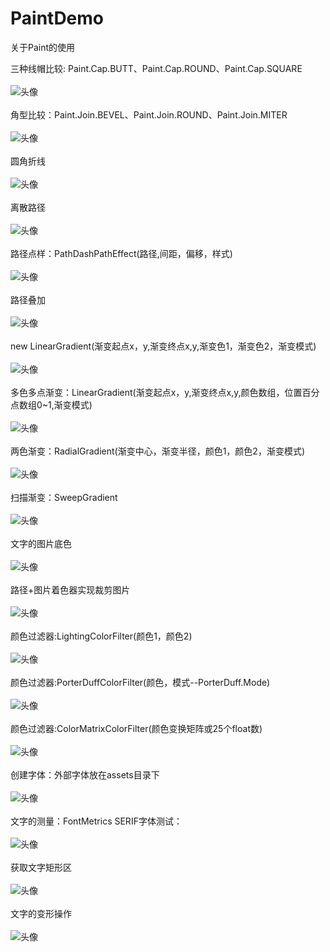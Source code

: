 # PaintDemo
关于Paint的使用

三种线帽比较: Paint.Cap.BUTT、Paint.Cap.ROUND、Paint.Cap.SQUARE<br><br>
![头像](https://github.com/hxgJG/PaintDemo/blob/master/result_images/1.png)
<br><br>
角型比较：Paint.Join.BEVEL、Paint.Join.ROUND、Paint.Join.MITER<br><br>
![头像](https://github.com/hxgJG/PaintDemo/blob/master/result_images/2.png)
<br><br>
圆角折线<br><br>
![头像](https://github.com/hxgJG/PaintDemo/blob/master/result_images/3.png)
<br><br>
离散路径<br><br>
![头像](https://github.com/hxgJG/PaintDemo/blob/master/result_images/4.png)
<br><br>
路径点样：PathDashPathEffect(路径,间距，偏移，样式)<br><br>
![头像](https://github.com/hxgJG/PaintDemo/blob/master/result_images/5.png)
<br><br>
路径叠加<br><br>
![头像](https://github.com/hxgJG/PaintDemo/blob/master/result_images/6.png)
<br><br>
new LinearGradient(渐变起点x，y,渐变终点x,y,渐变色1，渐变色2，渐变模式)<br><br>
![头像](https://github.com/hxgJG/PaintDemo/blob/master/result_images/7.png)
<br><br>
多色多点渐变：LinearGradient(渐变起点x，y,渐变终点x,y,颜色数组，位置百分点数组0~1,渐变模式)<br><br>
![头像](https://github.com/hxgJG/PaintDemo/blob/master/result_images/8.png)
<br><br>
两色渐变：RadialGradient(渐变中心，渐变半径，颜色1，颜色2，渐变模式)<br><br>
![头像](https://github.com/hxgJG/PaintDemo/blob/master/result_images/9.png)
<br><br>
扫描渐变：SweepGradient<br><br>
![头像](https://github.com/hxgJG/PaintDemo/blob/master/result_images/10.png)
<br><br>
文字的图片底色<br><br>
![头像](https://github.com/hxgJG/PaintDemo/blob/master/result_images/11.png)
<br><br>
路径+图片着色器实现裁剪图片<br><br>
![头像](https://github.com/hxgJG/PaintDemo/blob/master/result_images/12.png)
<br><br>
颜色过滤器:LightingColorFilter(颜色1，颜色2)<br><br>
![头像](https://github.com/hxgJG/PaintDemo/blob/master/result_images/13.png)
<br><br>
颜色过滤器:PorterDuffColorFilter(颜色，模式--PorterDuff.Mode)<br><br>
![头像](https://github.com/hxgJG/PaintDemo/blob/master/result_images/14.png)
<br><br>
颜色过滤器:ColorMatrixColorFilter(颜色变换矩阵或25个float数)<br><br>
![头像](https://github.com/hxgJG/PaintDemo/blob/master/result_images/15.png)
<br><br>
创建字体：外部字体放在assets目录下<br><br>
![头像](https://github.com/hxgJG/PaintDemo/blob/master/result_images/16.png)
<br><br>
文字的测量：FontMetrics
	SERIF字体测试：<br><br>
![头像](https://github.com/hxgJG/PaintDemo/blob/master/result_images/17.png)
<br><br>
获取文字矩形区<br><br>
![头像](https://github.com/hxgJG/PaintDemo/blob/master/result_images/18.png)
<br><br>
文字的变形操作<br><br>
![头像](https://github.com/hxgJG/PaintDemo/blob/master/result_images/19.png)
